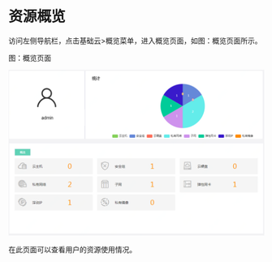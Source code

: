 # 资源概览

访问左侧导航栏，点击基础云>概览菜单，进入概览页面，如图：概览页面所示。

图：概览页面

![Resource-Overview](../../../../image/JD-Cloud-Swift/Resource-Overview.png)

在此页面可以查看用户的资源使用情况。
